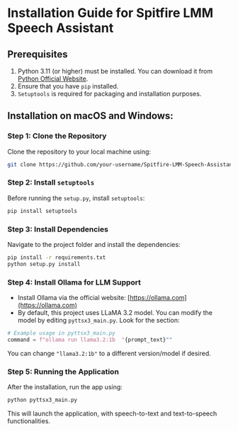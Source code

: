 
# Installation Guide for Spitfire LMM Speech Assistant

## Prerequisites
1. Python 3.11 (or higher) must be installed. You can download it from [Python Official Website](https://www.python.org/downloads/release/python-311/).
2. Ensure that you have `pip` installed.
3. `Setuptools` is required for packaging and installation purposes.

## Installation on macOS and Windows:
### Step 1: Clone the Repository
Clone the repository to your local machine using:
```bash
git clone https://github.com/your-username/Spitfire-LMM-Speech-Assistant.git
```

### Step 2: Install `setuptools`
Before running the `setup.py`, install `setuptools`:
```bash
pip install setuptools
```

### Step 3: Install Dependencies
Navigate to the project folder and install the dependencies:
```bash
pip install -r requirements.txt
python setup.py install
```

### Step 4: Install Ollama for LLM Support
- Install Ollama via the official website: [https://ollama.com](https://ollama.com)
- By default, this project uses LLaMA 3.2 model. You can modify the model by editing `pyttsx3_main.py`. Look for the section:
```python
# Example usage in pyttsx3_main.py
command = f"ollama run llama3.2:1b  "{prompt_text}""
```
You can change `"llama3.2:1b"` to a different version/model if desired.

### Step 5: Running the Application
After the installation, run the app using:
```bash
python pyttsx3_main.py
```

This will launch the application, with speech-to-text and text-to-speech functionalities.
